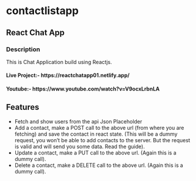 # contactlistapp
<h2> React Chat App</h2>
<h3>Description</h3>
<p> This is Chat Application build using Reactjs. </p>
<h4>Live Project:- https://reactchatapp01.netlify.app/</h4>
<h4>Youtube:- https://www.youtube.com/watch?v=V9ocxLrbnLA</h4>

<h2>Features</h2>
<ul>
  <li>Fetch and show users from the api Json Placeholder</li>
<li>Add a contact, make a POST call to the above url (from where you are fetching) and save the contact in react state. (This will be a dummy request, you won’t be able to add contacts to the server. But the request is valid and will send you some data. Read the guide).</li>
<li>Update a contact, make a PUT call to the above url. (Again this is a dummy call).</li>
<li>Delete a contact, make a DELETE call to the above url. (Again this is a dummy call).</li>
